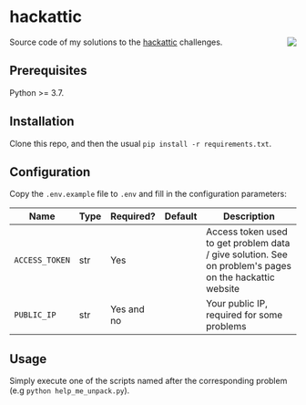 # hackattic

<img src="https://hackattic.com/static/core/h%5E.png" align="right">

Source code of my solutions to the [hackattic](https://hackattic.com/) challenges.

## Prerequisites

Python >= 3.7.

## Installation

Clone this repo, and then the usual `pip install -r requirements.txt`.

## Configuration

Copy the `.env.example` file to `.env` and fill in the configuration parameters:

| Name           | Type | Required?  | Default | Description                                                                                            |
|----------------|------|------------|---------|--------------------------------------------------------------------------------------------------------|
| `ACCESS_TOKEN` | str  | Yes        |         | Access token used to get problem data / give solution. See on problem's pages on the hackattic website |
| `PUBLIC_IP`    | str  | Yes and no |         | Your public IP, required for some problems                                                             |

## Usage

Simply execute one of the scripts named after the corresponding problem (e.g `python help_me_unpack.py`).